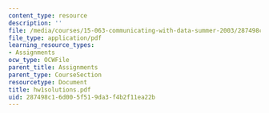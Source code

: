```yaml
---
content_type: resource
description: ''
file: /media/courses/15-063-communicating-with-data-summer-2003/287498c16d005f519da3f4b2f11ea22b_hw1solutions.pdf
file_type: application/pdf
learning_resource_types:
- Assignments
ocw_type: OCWFile
parent_title: Assignments
parent_type: CourseSection
resourcetype: Document
title: hw1solutions.pdf
uid: 287498c1-6d00-5f51-9da3-f4b2f11ea22b
---
```

